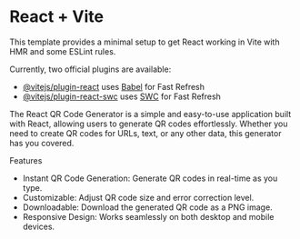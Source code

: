 # React + Vite

This template provides a minimal setup to get React working in Vite with HMR and some ESLint rules.

Currently, two official plugins are available:

- [@vitejs/plugin-react](https://github.com/vitejs/vite-plugin-react/blob/main/packages/plugin-react/README.md) uses [Babel](https://babeljs.io/) for Fast Refresh
- [@vitejs/plugin-react-swc](https://github.com/vitejs/vite-plugin-react-swc) uses [SWC](https://swc.rs/) for Fast Refresh

The React QR Code Generator is a simple and easy-to-use application built with React, allowing users to generate QR codes effortlessly. Whether you need to create QR codes for URLs, text, or any other data, this generator has you covered.

Features
- Instant QR Code Generation: Generate QR codes in real-time as you type.
- Customizable: Adjust QR code size and error correction level.
- Downloadable: Download the generated QR code as a PNG image.
- Responsive Design: Works seamlessly on both desktop and mobile devices.



